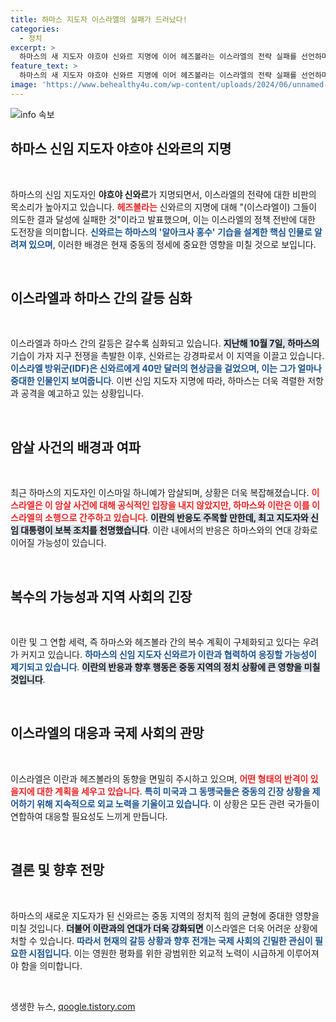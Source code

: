 ```yaml
---
title: 하마스 지도자 이스라엘의 실패가 드러났다!
categories:
  - 정치
excerpt: >
  하마스의 새 지도자 야흐야 신와르 지명에 이어 헤즈볼라는 이스라엘의 전략 실패를 선언하며 보복 계획을 암시합니다. 이란과 함께 긴장이 고조되는 가운데, 제3차 세계대전의 전망이 현실로 다가오고 있습니다! 클릭해 더 자세한 이야기를 확인하세요!
feature_text: >
  하마스의 새 지도자 야흐야 신와르 지명에 이어 헤즈볼라는 이스라엘의 전략 실패를 선언하며 보복 계획을 암시합니다. 이란과 함께 긴장이 고조되는 가운데, 제3차 세계대전의 전망이 현실로 다가오고 있습니다! 클릭해 더 자세한 이야기를 확인하세요!
image: 'https://www.behealthy4u.com/wp-content/uploads/2024/06/unnamed-file.png'
---
```


<p><img src="https://www.behealthy4u.com/wp-content/uploads/2024/06/unnamed-file.png" alt="info 속보" /></p>

<h2 data-ke-size="size26">하마스 신임 지도자 야흐야 신와르의 지명</h2>

<p data-ke-size="size16">&nbsp;</p>

<p>하마스의 신임 지도자인 <b>야흐야 신와르</b>가 지명되면서, 이스라엘의 전략에 대한 비판의 목소리가 높아지고 있습니다. <b><span style="color: #ee2323;">헤즈볼라는</span></b> 신와르의 지명에 대해 "(이스라엘이) 그들이 의도한 결과 달성에 실패한 것"이라고 발표했으며, 이는 이스라엘의 정책 전반에 대한 도전장을 의미합니다. <b><span style="color: #1a5490;">신와르는 하마스의 '알아크사 홍수' 기습을 설계한 핵심 인물로 알려져 있으며</span></b>, 이러한 배경은 현재 중동의 정세에 중요한 영향을 미칠 것으로 보입니다. </p>

<p data-ke-size="size16">&nbsp;</p>

<h2 data-ke-size="size26">이스라엘과 하마스 간의 갈등 심화</h2>

<p data-ke-size="size16">&nbsp;</p>

<p>이스라엘과 하마스 간의 갈등은 갈수록 심화되고 있습니다. <b><span style="background-color: #21538527;">지난해 10월 7일, 하마스의</span></b> 기습이 가자 지구 전쟁을 촉발한 이후, 신와르는 강경파로서 이 지역을 이끌고 있습니다. <b><span style="color: #1a5490;">이스라엘 방위군(IDF)은 신와르에게 40만 달러의 현상금을 걸었으며, 이는 그가 얼마나 중대한 인물인지 보여줍니다</span></b>. 이번 신임 지도자 지명에 따라, 하마스는 더욱 격렬한 저항과 공격을 예고하고 있는 상황입니다. </p>

<p data-ke-size="size16">&nbsp;</p>

<h2 data-ke-size="size26">암살 사건의 배경과 여파</h2>

<p data-ke-size="size16">&nbsp;</p>

<p>최근 하마스의 지도자인 이스마일 하니예가 암살되며, 상황은 더욱 복잡해졌습니다. <b><span style="color: #ee2323;">이스라엘은 이 암살 사건에 대해 공식적인 입장을 내지 않았지만, 하마스와 이란은 이를 이스라엘의 소행으로 간주하고 있습니다</span></b>. <b><span style="background-color: #21538527;">이란의 반응도 주목할 만한데, 최고 지도자와 신임 대통령이 보복 조치를 천명했습니다</span></b>. 이란 내에서의 반응은 하마스와의 연대 강화로 이어질 가능성이 있습니다. </p>

<p data-ke-size="size16">&nbsp;</p>

<h2 data-ke-size="size26">복수의 가능성과 지역 사회의 긴장</h2>

<p data-ke-size="size16">&nbsp;</p>

<p>이란 및 그 연합 세력, 즉 하마스와 헤즈볼라 간의 복수 계획이 구체화되고 있다는 우려가 커지고 있습니다. <b><span style="color: #1a5490;">하마스의 신임 지도자 신와르가 이란과 협력하여 응징할 가능성이 제기되고 있습니다</span></b>. <b><span style="background-color: #21538527;">이란의 반응과 향후 행동은 중동 지역의 정치 상황에 큰 영향을 미칠 것입니다</span></b>.</p>

<p data-ke-size="size16">&nbsp;</p>

<h2 data-ke-size="size26">이스라엘의 대응과 국제 사회의 관망</h2>

<p data-ke-size="size16">&nbsp;</p>

<p>이스라엘은 이란과 헤즈볼라의 동향을 면밀히 주시하고 있으며, <b><span style="color: #ee2323;">어떤 형태의 반격이 있을지에 대한 계획을 세우고 있습니다</span></b>. <b><span style="color: #1a5490;">특히 미국과 그 동맹국들은 중동의 긴장 상황을 제어하기 위해 지속적으로 외교 노력을 기울이고 있습니다</span></b>. 이 상황은 모든 관련 국가들이 연합하여 대응할 필요성도 느끼게 만듭니다.</p>

<p data-ke-size="size16">&nbsp;</p>

<h2 data-ke-size="size26">결론 및 향후 전망</h2>

<p data-ke-size="size16">&nbsp;</p>

<p>하마스의 새로운 지도자가 된 신와르는 중동 지역의 정치적 힘의 균형에 중대한 영향을 미칠 것입니다. <b><span style="background-color: #21538527;">더불어 이란과의 연대가 더욱 강화되면</span></b> 이스라엘은 더욱 어려운 상황에 처할 수 있습니다. <b><span style="color: #1a5490;">따라서 현재의 갈등 상황과 향후 전개는 국제 사회의 긴밀한 관심이 필요한 시점입니다</span></b>. 이는 영원한 평화를 위한 광범위한 외교적 노력이 시급하게 이루어져야 함을 의미합니다. </p>

<p data-ke-size="size16">&nbsp;</p>
생생한 뉴스, <a href="https://qoogle.tistory.com" rel="dofollow">qoogle.tistory.com</a>


